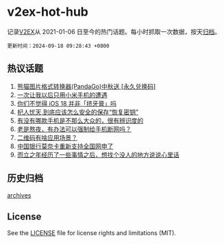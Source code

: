 # v2ex-hot-hub

 记录[V2EX](https://www.v2ex.com/)从 2021-01-06 日至今的热门话题。每小时抓取一次数据，按天[归档](archives)。

`更新时间：2024-09-18 09:28:43 +0800`

## 热议话题

1. [熊猫图片格式转换器(PandaGo)中秋送 [永久兑换码]](https://www.v2ex.com/t/1073426)
1. [一次让我以后只用小米手机的遭遇](https://www.v2ex.com/t/1073479)
1. [你们不觉得 iOS 18 并非「挤牙膏」吗](https://www.v2ex.com/t/1073437)
1. [杞人忧天,到底应该怎么安全的保存“恢复密钥”](https://www.v2ex.com/t/1073421)
1. [有没有哪款手机是不那么大众的，很有辨识度的](https://www.v2ex.com/t/1073507)
1. [老是熬夜，有办法可以强制给手机断网吗？](https://www.v2ex.com/t/1073561)
1. [二维码有啥应用场景？](https://www.v2ex.com/t/1073415)
1. [中国银行莫奈卡重新支持全国网申了](https://www.v2ex.com/t/1073481)
1. [而立之年经历了一些事情之后，想找个没人的地方说说心里话](https://www.v2ex.com/t/1073548)

## 历史归档

[archives](archives)

## License

See the [LICENSE](LICENSE) file for license rights and limitations (MIT).
